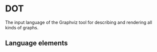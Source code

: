 # DOT
The input language of the Graphviz tool for describing and rendering all kinds of graphs.
## Language elements
